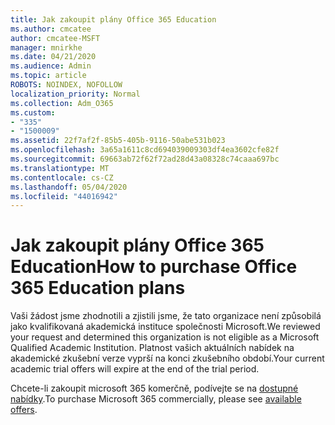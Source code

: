```yaml
---
title: Jak zakoupit plány Office 365 Education
ms.author: cmcatee
author: cmcatee-MSFT
manager: mnirkhe
ms.date: 04/21/2020
ms.audience: Admin
ms.topic: article
ROBOTS: NOINDEX, NOFOLLOW
localization_priority: Normal
ms.collection: Adm_O365
ms.custom:
- "335"
- "1500009"
ms.assetid: 22f7af2f-85b5-405b-9116-50abe531b023
ms.openlocfilehash: 3a65a1611c8cd694039009303df4ea3602cfe82f
ms.sourcegitcommit: 69663ab72f62f72ad28d43a08328c74caaa697bc
ms.translationtype: MT
ms.contentlocale: cs-CZ
ms.lasthandoff: 05/04/2020
ms.locfileid: "44016942"
---
```

# <a name="how-to-purchase-office-365-education-plans"></a><span data-ttu-id="7d626-102">Jak zakoupit plány Office 365 Education</span><span class="sxs-lookup"><span data-stu-id="7d626-102">How to purchase Office 365 Education plans</span></span>

<span data-ttu-id="7d626-103">Vaši žádost jsme zhodnotili a zjistili jsme, že tato organizace není způsobilá jako kvalifikovaná akademická instituce společnosti Microsoft.</span><span class="sxs-lookup"><span data-stu-id="7d626-103">We reviewed your request and determined this organization is not eligible as a Microsoft Qualified Academic Institution.</span></span> <span data-ttu-id="7d626-104">Platnost vašich aktuálních nabídek na akademické zkušební verze vyprší na konci zkušebního období.</span><span class="sxs-lookup"><span data-stu-id="7d626-104">Your current academic trial offers will expire at the end of the trial period.</span></span>
  
<span data-ttu-id="7d626-105">Chcete-li zakoupit microsoft 365 komerčně, podívejte se na [dostupné nabídky](https://go.microsoft.com/fwlink/p/?linkid=868433).</span><span class="sxs-lookup"><span data-stu-id="7d626-105">To purchase Microsoft 365 commercially, please see [available offers](https://go.microsoft.com/fwlink/p/?linkid=868433).</span></span>  